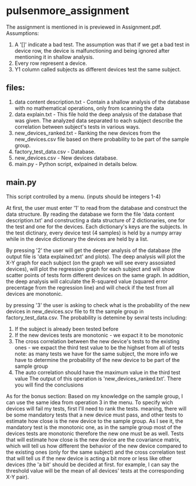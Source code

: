 # pulsenmore_assignment

The assignment is mentioned in is previewed in Assignment.pdf.
Assumptions:
1) A '[]' indicate a bad test. The assumption was that if we get a bad test in device row, the device is malfunctioning and being ignored after mentioning it in shallow analysis.
2) Every row represent a device.
3) Y1 column called subjects as different devices test the same subject.

files:
-------
1) data content description.txt - Contain a shallow analysis of the database with no mathematical operations, only from scanning the data
2) data explain.txt - This file hold the deep analysis of the database that was given. The analyzed data separated to each subject describe the correlation between subject's tests in various ways.
3) new_devices_ranked.txt - Ranking the new devices from the new_devices.csv file based on there probability to be part of the sample group.
4) factory_test_data.csv - Database.
5) new_devices.csv - New devices database.
6) main.py - Python script, exlpained in details below.


main.py
-------
This script controlled by a menu. (inputs should be integers 1-4)

At first, the user must enter '1' to read from the database and construct the data structure.
By reading the database we form the file 'data content description.txt' and constructing a data structure of 2 dictionaries, one for the test and one for the devices.
Each dictionary's keys are the subjects. In the test dictinary, every device test (4 samples) is held by a numpy array while in the device dictionary the devices are held by a list.


By pressing '2' the user will get the deeper analysis of the database (the output file is 'data explained.txt' and plots). 
The deep analysis will plot the X-Y graph for each subject (on the graph we will see every assosiated devices), will plot the regression graph for each subject and 
will show scatter points of tests form different devices on the same graph. In addition, the deep analysis will calculate the R-squared value (squared error precentage from the regression line)
and will check if the test from all devices are monotonic.

by pressing '3' the user is asking to check what is the probability of the new devices in new_devices.scv file to fit the sample group in factory_test_data.csv.
The probability is detemine by sevral tests including:
1. If the subject is already been tested before
2. If the new devices tests are monotonic - we expact it to be monotonic
3. The cross correlation between the new device's tests to the existing ones - we expact the third test value to be the highset from all of tests
    note: as many tests we have for the same subject, the more info we have to determine the probability of the new device to be part of the sample group
4. The auto correlation should have the maximum value in the third test value
The output of this operation is 'new_devices_ranked.txt'. There you will find the conclusions


As for the bonus section:
Based on my knowledge on the sample group, I can use the same idea from operation 3 in the menu.
To specify wich devices will fail my tests, first I'll need to rank the tests.
meaning, there will be some mandatory tests that a new device must pass, and other tests to estimate how close is the new device to the sample group.
As I see it, the mandatory test is the monotonic one, as in the sample group most of the devices tests are monotonic therefore the new one must be as well.
Tests that will estimate how close is the new device are the covariance matrix, which will tell us how different the behavior of the new device compared to the existing ones (only for the same subject)
and the cross correlation test that will tell us if the new device is acting a bit more or less like other devices (the 'a bit' should be decided at first. for example, I can say the threshold value
will be the mean of all devices' tests at the corresponding X-Y pair). 


















